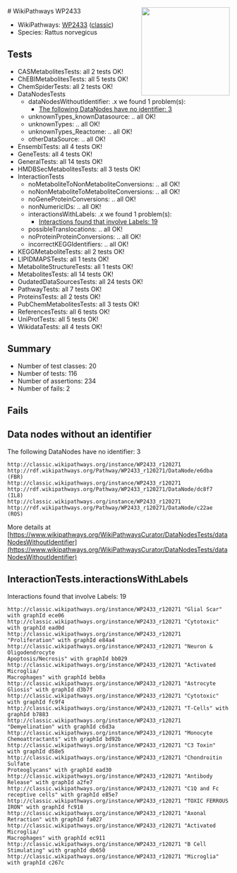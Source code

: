 <img style="float: right; width: 200px" src="https://upload.wikimedia.org/wikipedia/commons/thumb/8/83/Wplogo_with_text_500.png/640px-Wplogo_with_text_500.png" />
# WikiPathways WP2433

* WikiPathways: [WP2433](https://wikipathways.org/pathways/WP2433) ([classic](https://classic.wikipathways.org/instance/WP2433))
* Species: Rattus norvegicus
## Tests
* CASMetabolitesTests: all 2 tests OK!
* ChEBIMetabolitesTests: all 5 tests OK!
* ChemSpiderTests: all 2 tests OK!
* DataNodesTests
    * dataNodesWithoutIdentifier: .x we found 1 problem(s):
        * [The following DataNodes have no identifier: 3](#d2d32fa2)
    * unknownTypes_knownDatasource: .. all OK!
    * unknownTypes: .. all OK!
    * unknownTypes_Reactome: .. all OK!
    * otherDataSource: .. all OK!
* EnsemblTests: all 4 tests OK!
* GeneTests: all 4 tests OK!
* GeneralTests: all 14 tests OK!
* HMDBSecMetabolitesTests: all 3 tests OK!
* InteractionTests
    * noMetaboliteToNonMetaboliteConversions: .. all OK!
    * noNonMetaboliteToMetaboliteConversions: .. all OK!
    * noGeneProteinConversions: .. all OK!
    * nonNumericIDs: .. all OK!
    * interactionsWithLabels: .x we found 1 problem(s):
        * [Interactions found that involve Labels: 19](#fe97a8c1)
    * possibleTranslocations: .. all OK!
    * noProteinProteinConversions: .. all OK!
    * incorrectKEGGIdentifiers: .. all OK!
* KEGGMetaboliteTests: all 2 tests OK!
* LIPIDMAPSTests: all 1 tests OK!
* MetaboliteStructureTests: all 1 tests OK!
* MetabolitesTests: all 14 tests OK!
* OudatedDataSourcesTests: all 24 tests OK!
* PathwayTests: all 7 tests OK!
* ProteinsTests: all 2 tests OK!
* PubChemMetabolitesTests: all 3 tests OK!
* ReferencesTests: all 6 tests OK!
* UniProtTests: all 5 tests OK!
* WikidataTests: all 4 tests OK!


## Summary

* Number of test classes: 20
* Number of tests: 116
* Number of assertions: 234
* Number of fails: 2

## Fails

<a name="d2d32fa2" />

## Data nodes without an identifier

The following DataNodes have no identifier: 3
```
http://classic.wikipathways.org/instance/WP2433_r120271 http://rdf.wikipathways.org/Pathway/WP2433_r120271/DataNode/e6dba (FBR)
http://classic.wikipathways.org/instance/WP2433_r120271 http://rdf.wikipathways.org/Pathway/WP2433_r120271/DataNode/dc8f7 (IL8)
http://classic.wikipathways.org/instance/WP2433_r120271 http://rdf.wikipathways.org/Pathway/WP2433_r120271/DataNode/c22ae (ROS)
```

More details at [https://www.wikipathways.org/WikiPathwaysCurator/DataNodesTests/dataNodesWithoutIdentifier](https://www.wikipathways.org/WikiPathwaysCurator/DataNodesTests/dataNodesWithoutIdentifier)

<a name="fe97a8c1" />

## InteractionTests.interactionsWithLabels

Interactions found that involve Labels: 19
```
http://classic.wikipathways.org/instance/WP2433_r120271 "Glial Scar" with graphId ece06
http://classic.wikipathways.org/instance/WP2433_r120271 "Cytotoxic" with graphId ead0d
http://classic.wikipathways.org/instance/WP2433_r120271 "Proliferation" with graphId e84a4
http://classic.wikipathways.org/instance/WP2433_r120271 "Neuron & 
Oligodendrocyte
Apoptosis/Necrosis" with graphId bb029
http://classic.wikipathways.org/instance/WP2433_r120271 "Activated Microglia/
Macrophages" with graphId beb8a
http://classic.wikipathways.org/instance/WP2433_r120271 "Astrocyte Gliosis" with graphId d3b7f
http://classic.wikipathways.org/instance/WP2433_r120271 "Cytotoxic" with graphId fc9f4
http://classic.wikipathways.org/instance/WP2433_r120271 "T-Cells" with graphId b7883
http://classic.wikipathways.org/instance/WP2433_r120271 "Demyelination" with graphId c6d3a
http://classic.wikipathways.org/instance/WP2433_r120271 "Monocyte Chemoattractants" with graphId bd92b
http://classic.wikipathways.org/instance/WP2433_r120271 "C3 Toxin" with graphId d58e5
http://classic.wikipathways.org/instance/WP2433_r120271 "Chondroitin Sulfate 
Proteoglycans" with graphId ead30
http://classic.wikipathways.org/instance/WP2433_r120271 "Antibody Release" with graphId a2fe7
http://classic.wikipathways.org/instance/WP2433_r120271 "C1Q and Fc receptive cells" with graphId e85e7
http://classic.wikipathways.org/instance/WP2433_r120271 "TOXIC FERROUS
IRON" with graphId fc918
http://classic.wikipathways.org/instance/WP2433_r120271 "Axonal Retraction" with graphId fa027
http://classic.wikipathways.org/instance/WP2433_r120271 "Activated Microglia/
Macrophages" with graphId ec911
http://classic.wikipathways.org/instance/WP2433_r120271 "B Cell Stimulating" with graphId db650
http://classic.wikipathways.org/instance/WP2433_r120271 "Microglia" with graphId c267c
```

